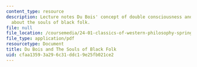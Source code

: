 ```yaml
---
content_type: resource
description: Lecture notes Du Bois' concept of double consciousness and his views
  about the souls of black folk.
file: null
file_location: /coursemedia/24-01-classics-of-western-philosophy-spring-2016/cfaa13593a296c31ddc19e25fb021ce2_MIT24_01S16_SES24.pdf
file_type: application/pdf
resourcetype: Document
title: Du Bois and The Souls of Black Folk
uid: cfaa1359-3a29-6c31-ddc1-9e25fb021ce2
---
```

